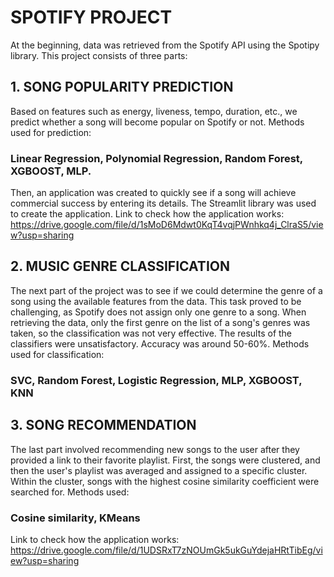 # SPOTIFY PROJECT
At the beginning, data was retrieved from the Spotify API using the Spotipy library.
This project consists of three parts:

## 1. SONG POPULARITY PREDICTION
Based on features such as energy, liveness, tempo, duration, etc., we predict whether a song will become popular on Spotify or not.
Methods used for prediction:
### Linear Regression, Polynomial Regression, Random Forest, XGBOOST, MLP.
Then, an application was created to quickly see if a song will achieve commercial success by entering its details. The Streamlit library was used to create the application.
Link to check how the application works:  https://drive.google.com/file/d/1sMoD6Mdwt0KqT4vqjPWnhkq4j_ClraS5/view?usp=sharing
## 2. MUSIC GENRE CLASSIFICATION
The next part of the project was to see if we could determine the genre of a song using the available features from the data. This task proved to be challenging, as Spotify does not assign only one genre to a song.
When retrieving the data, only the first genre on the list of a song's genres was taken, so the classification was not very effective. The results of the classifiers were unsatisfactory. Accuracy was around 50-60%.
Methods used for classification:
### SVC, Random Forest, Logistic Regression, MLP, XGBOOST, KNN
## 3. SONG RECOMMENDATION
The last part involved recommending new songs to the user after they provided a link to their favorite playlist.
First, the songs were clustered, and then the user's playlist was averaged and assigned to a specific cluster. Within the cluster, songs with the highest cosine similarity coefficient were searched for.
Methods used:
### Cosine similarity, KMeans
Link to check how the application works: https://drive.google.com/file/d/1UDSRxT7zNOUmGk5ukGuYdejaHRtTibEg/view?usp=sharing

